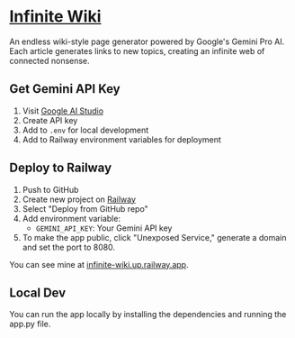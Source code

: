# [Infinite Wiki](https://infinite-wiki.up.railway.app)

An endless wiki-style page generator powered by Google's Gemini Pro AI. Each article generates links to new topics, creating an infinite web of connected nonsense.

## Get Gemini API Key

1. Visit [Google AI Studio](https://makersuite.google.com/app/apikey)
2. Create API key
3. Add to `.env` for local development
4. Add to Railway environment variables for deployment

## Deploy to Railway

1. Push to GitHub
2. Create new project on [Railway](https://railway.app)
3. Select "Deploy from GitHub repo"
4. Add environment variable:
   - `GEMINI_API_KEY`: Your Gemini API key
5. To make the app public, click "Unexposed Service," generate a domain and set the port to 8080.

You can see mine at [infinite-wiki.up.railway.app](https://infinite-wiki.up.railway.app).

## Local Dev

You can run the app locally by installing the dependencies and running the app.py file. 